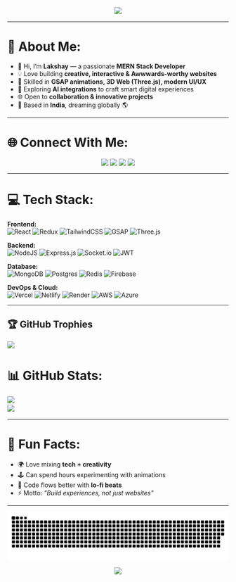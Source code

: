 <!-- Banner -->
<p align="center">
  <img src="https://capsule-render.vercel.app/api?type=waving&color=gradient&height=200&section=header&text=Lakshay%20Gupta&fontSize=50&fontAlignY=35&desc=MERN%20Stack%20Developer%20%7C%20Creative%20Dev%20%7C%20AI%20Explorer&descAlignY=55&descAlign=50" />
</p>

---

# 💫 About Me:
- 👋 Hi, I’m **Lakshay** — a passionate **MERN Stack Developer**  
- 💡 Love building **creative, interactive & Awwwards-worthy websites**  
- 🎨 Skilled in **GSAP animations, 3D Web (Three.js), modern UI/UX**  
- 🤖 Exploring **AI integrations** to craft smart digital experiences  
- 🌐 Open to **collaboration & innovative projects**  
- 📍 Based in **India**, dreaming globally 🌎  

---

# 🌐 Connect With Me:
<p align="center">
  <a href="https://linkedin.com/in/lakshay--gupta"><img src="https://img.shields.io/badge/LinkedIn-%230077B5.svg?&style=for-the-badge&logo=linkedin&logoColor=white" /></a>
  <a href="https://x.com/Lakshay2709"><img src="https://img.shields.io/badge/Twitter-%23000000.svg?&style=for-the-badge&logo=X&logoColor=white" /></a>
  <a href="https://instagram.com/heyy__lakshay"><img src="https://img.shields.io/badge/Instagram-%23E4405F.svg?&style=for-the-badge&logo=instagram&logoColor=white" /></a>
  <a href="mailto:laksh8403@gmail.com"><img src="https://img.shields.io/badge/Email-D14836?&style=for-the-badge&logo=gmail&logoColor=white" /></a>
</p>

---

# 💻 Tech Stack:
**Frontend:**  
![React](https://img.shields.io/badge/react-%2320232a.svg?style=for-the-badge&logo=react&logoColor=%2361DAFB)
![Redux](https://img.shields.io/badge/redux-%23593d88.svg?style=for-the-badge&logo=redux&logoColor=white)
![TailwindCSS](https://img.shields.io/badge/tailwindcss-%2338B2AC.svg?style=for-the-badge&logo=tailwind-css&logoColor=white)
![GSAP](https://img.shields.io/badge/GSAP-%23323330.svg?style=for-the-badge&logo=greensock&logoColor=88CE02)
![Three.js](https://img.shields.io/badge/three.js-black?style=for-the-badge&logo=three.js&logoColor=white)

**Backend:**  
![NodeJS](https://img.shields.io/badge/node.js-6DA55F?style=for-the-badge&logo=node.js&logoColor=white)
![Express.js](https://img.shields.io/badge/express.js-%23404d59.svg?style=for-the-badge&logo=express&logoColor=white)
![Socket.io](https://img.shields.io/badge/Socket.io-black?style=for-the-badge&logo=socket.io&logoColor=white)
![JWT](https://img.shields.io/badge/JWT-black?style=for-the-badge&logo=JSON%20web%20tokens)

**Database:**  
![MongoDB](https://img.shields.io/badge/MongoDB-%234ea94b.svg?style=for-the-badge&logo=mongodb&logoColor=white)
![Postgres](https://img.shields.io/badge/postgres-%23316192.svg?style=for-the-badge&logo=postgresql&logoColor=white)
![Redis](https://img.shields.io/badge/redis-%23DD0031.svg?style=for-the-badge&logo=redis&logoColor=white)
![Firebase](https://img.shields.io/badge/firebase-%23039BE5.svg?style=for-the-badge&logo=firebase)

**DevOps & Cloud:**  
![Vercel](https://img.shields.io/badge/Vercel-%23000000.svg?style=for-the-badge&logo=vercel&logoColor=white)
![Netlify](https://img.shields.io/badge/netlify-%23000000.svg?style=for-the-badge&logo=netlify&logoColor=00C7B7)
![Render](https://img.shields.io/badge/Render-%23430098.svg?style=for-the-badge&logo=render&logoColor=white)
![AWS](https://img.shields.io/badge/AWS-%23FF9900.svg?style=for-the-badge&logo=amazon-aws&logoColor=white)
![Azure](https://img.shields.io/badge/Azure-%230072C6.svg?style=for-the-badge&logo=microsoft-azure&logoColor=white)

---

## 🏆 GitHub Trophies
![](https://github-profile-trophy.vercel.app/?username=lakshaygupta2004&theme=onedark&no-frame=false&no-bg=false&margin-w=4)

# 📊 GitHub Stats:
![](https://github-readme-stats.vercel.app/api?username=lakshaygupta2004&theme=highcontrast&hide_border=false&include_all_commits=false&count_private=true)<br/>
![](https://github-readme-stats.vercel.app/api/top-langs/?username=lakshaygupta2004&theme=highcontrast&hide_border=false&include_all_commits=false&count_private=true&layout=compact)

---


# 🎯 Fun Facts:
- 🌍 Love mixing **tech + creativity**  
- 🕹 Can spend hours experimenting with animations  
- 🎵 Code flows better with **lo-fi beats**  
- ⚡ Motto: _"Build experiences, not just websites"_  

---

<!-- Snake Animation -->
<div align="center">
    
  ![snake gif](https://github.com/lakshaygupta2004/lakshaygupta2004/blob/output/github-snake-dark.svg)
</div>

<!-- Footer -->
<p align="center">
  <img src="https://capsule-render.vercel.app/api?type=waving&color=gradient&height=120&section=footer"/>
</p>

